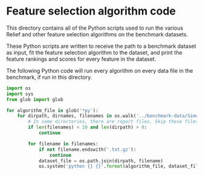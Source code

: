 # Feature selection algorithm code

This directory contains all of the Python scripts used to run the various Relief and other feature selection algorithms on the benchmark datasets.

These Python scripts are written to receive the path to a benchmark dataset as input, fit the feature selection algorithm to the dataset, and print the feature rankings and scores for every feature in the dataset.

The following Python code will run every algorithm on every data file in the benchmark, if run in this directory.

```Python
import os
import sys
from glob import glob

for algorithm_file in glob('*py'):
    for dirpath, dirnames, filenames in os.walk('../benchmark-data/Simulated_Benchmark_Archive/'):
        # In some directories, there are report files. Skip these files.                                                                                                                           
        if len(filenames) < 10 and len(dirpath) > 0:
            continue

        for filename in filenames:
            if not filename.endswith('.txt.gz'):
                continue
            dataset_file = os.path.join(dirpath, filename)
            os.system('python {} {}'.format(algorithm_file, dataset_file))
```
